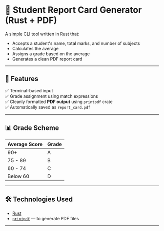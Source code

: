 # 📝 Student Report Card Generator (Rust + PDF)

A simple CLI tool written in Rust that:
- Accepts a student's name, total marks, and number of subjects
- Calculates the average
- Assigns a grade based on the average
- Generates a clean PDF report card

---

## 🚀 Features

✅ Terminal-based input  
✅ Grade assignment using match expressions  
✅ Cleanly formatted **PDF output** using `printpdf` crate  
✅ Automatically saved as `report_card.pdf`

---

## 📊 Grade Scheme

| Average Score | Grade |
|---------------|-------|
| 90+           | A     |
| 75 - 89       | B     |
| 60 - 74       | C     |
| Below 60      | D     |

---

## 🛠 Technologies Used

- [Rust](https://www.rust-lang.org/)
- [`printpdf`](https://crates.io/crates/printpdf) — to generate PDF files

---

